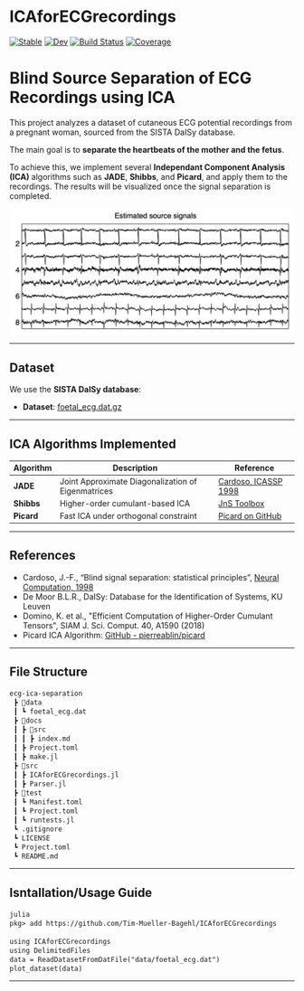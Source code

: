 # ICAforECGrecordings

[![Stable](https://img.shields.io/badge/docs-stable-blue.svg)](https://Tim-Mueller-Bagehl.github.io/ICAforECGrecordings.jl/stable/)
[![Dev](https://img.shields.io/badge/docs-dev-blue.svg)](https://Tim-Mueller-Bagehl.github.io/ICAforECGrecordings.jl/dev/)
[![Build Status](https://github.com/Tim-Mueller-Bagehl/ICAforECGrecordings.jl/actions/workflows/CI.yml/badge.svg?branch=main)](https://github.com/Tim-Mueller-Bagehl/ICAforECGrecordings.jl/actions/workflows/CI.yml?query=branch%3Amain)
[![Coverage](https://codecov.io/gh/Tim-Mueller-Bagehl/ICAforECGrecordings.jl/branch/main/graph/badge.svg)](https://codecov.io/gh/Tim-Mueller-Bagehl/ICAforECGrecordings.jl)

# Blind Source Separation of ECG Recordings using ICA

This project analyzes a dataset of cutaneous ECG potential recordings from a pregnant woman, sourced from the SISTA DaISy database.

The main goal is to **separate the heartbeats of the mother and the fetus**. 

To achieve this, we implement several **Independant Component Analysis (ICA)** algorithms such as **JADE**, **Shibbs**, and **Picard**, and apply them to the recordings. The results will be visualized once the signal separation is completed.

![estimated source signals](docs/estimated_source_signals.png)

---

## Dataset

We use the **SISTA DaISy database**:

- **Dataset**: [foetal_ecg.dat.gz](https://ftp.esat.kuleuven.be/pub/SISTA/data/biomedical/foetal_ecg.dat.gz)

---

## ICA Algorithms Implemented

| Algorithm | Description | Reference |
|----------|-------------|-----------|
| **JADE** | Joint Approximate Diagonalization of Eigenmatrices | [Cardoso, ICASSP 1998](https://www2.iap.fr/users/cardoso/RRicassp98.html) |
| **Shibbs** | Higher-order cumulant-based ICA | [JnS Toolbox](https://www2.iap.fr/users/cardoso/code/JadeC/JnS.tar) |
| **Picard** | Fast ICA under orthogonal constraint | [Picard on GitHub](https://github.com/pierreablin/picard/blob/master/matlab_octave/picardo.m) |

---

## References

- Cardoso, J.-F., “Blind signal separation: statistical principles”, [Neural Computation, 1998](http://www2.iap.fr/users/cardoso/papers/neuralcomp_2ppf.pdf)
- De Moor B.L.R., DaISy: Database for the Identification of Systems, KU Leuven
- Domino, K. et al., "Efficient Computation of Higher-Order Cumulant Tensors", SIAM J. Sci. Comput. 40, A1590 (2018)
- Picard ICA Algorithm: [GitHub - pierreablin/picard](https://github.com/pierreablin/picard)

---

## File Structure

```plaintext
ecg-ica-separation
 ┣ 📂data
 ┃ ┗ foetal_ecg.dat
 ┣ 📂docs
 ┃ ┣ 📂src
 ┃ ┃ ┣ index.md
 ┃ ┣ Project.toml
 ┃ ┣ make.jl
 ┣ 📂src
 ┃ ┣ ICAforECGrecordings.jl
 ┃ ┣ Parser.jl
 ┣ 📂test
 ┃ ┗ Manifest.toml
 ┃ ┗ Project.toml
 ┃ ┗ runtests.jl
 ┗ .gitignore
 ┗ LICENSE
 ┗ Project.toml
 ┗ README.md
```

---

## Isntallation/Usage Guide

```
julia
pkg> add https://github.com/Tim-Mueller-Bagehl/ICAforECGrecordings

using ICAforECGrecordings
using DelimitedFiles
data = ReadDatasetFromDatFile("data/foetal_ecg.dat")
plot_dataset(data)
```

---